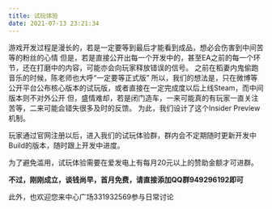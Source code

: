```yaml
---
title: 试玩体验
date: 2021-07-13 23:21:34
---
```


游戏开发过程是漫长的，若是一定要等到最后才能看到成品，想必会伤害到中间苦等的粉丝的心情
但是，若是直接公开出每一个开发中的，甚至EA之前的每一个环节，还在打磨中的内容，可能亦会向玩家释放错误的信号。
之前在稻妻内鬼偷跑音乐的时候，陈老师也大呼“一定要等正式版”
所以，我们的想法是，只在微博等公开平台公布核心版本的试玩版，或者直接在一定完成度以后上线Steam，而中间版本则不对外公开
但，盛情难却，若是闭门造车，一来可能真的有玩家一直关注苦等，二来可能会错失很多及时的反馈。
为此，我们设计了这个Insider Preview机制。

玩家通过官网注册以后，进入我们的试玩体验群，群内会不定期随时更新开发中Build的版本，随时跟上开发中进度。

为了避免滥用，试玩体验需要在爱发电上有每月20元以上的赞助金额才可进群。

**不过，刚刚成立，谈钱尚早，首月免费，请直接添加QQ群949296192即可**

此外，也欢迎您来中心广场331932569参与日常讨论